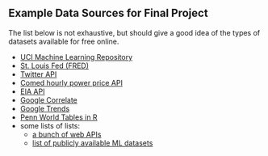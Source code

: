 ## Example Data Sources for Final Project

The list below is not exhaustive, but should give a good idea of the types of datasets available for free online.

- [UCI Machine Learning Repository](https://archive.ics.uci.edu/ml/datasets.html)
- [St. Louis Fed (FRED)](https://www.stlouisfed.org/)
- [Twitter API](https://dev.twitter.com/docs)
- [Comed hourly power price API](https://hourlypricing.comed.com/live-prices/)
- [EIA API](https://www.eia.gov/opendata/)
- [Google Correlate](https://www.google.com/trends/correlate)
- [Google Trends](https://www.google.com/trends/correlate)
- [Penn World Tables in R](https://cran.r-project.org/web/packages/pwt8/pwt8.pdf)
- some lists of lists:
	 - [a bunch of web APIs](https://github.com/toddmotto/public-apis)
	 - [list of publicly available ML datasets](http://homepages.inf.ed.ac.uk/rbf/IAPR/researchers/MLPAGES/mldat.htm)
